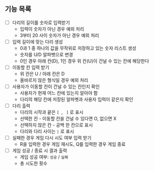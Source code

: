 ## 기능 목록
- [ ] 다리의 길이를 숫자로 입력받기
    - 입력이 숫자가 아닌 경우 예외 처리
    - 3부터 20 사이 숫자가 아닌 경우 예외 처리
- [ ] 입력 길이에 맞는 다리 생성
    - 0과 1 중 하나의 값을 무작위로 저장하고 있는 숫자 리스트 생성
    - 숫자를 U/D 알파벳으로 변경
    - 0인 경우 아래 칸(D), 1인 경우 위 칸(U)이 건널 수 있는 칸에 해당한다
- [ ] 이동할 칸 입력 받기
    - 위 칸은 U / 아래 칸은 D
    - 올바르지 않은 형식일 경우 예외 처리
- [ ] 사용자가 이동할 칸이 건널 수 있는 칸인지 확인
  - 사용자가 현재 어느 칸에 있는지 알아야 함
  - 다리의 해당 칸에 저장된 알파벳과 사용자 입력이 같은지 확인
- [ ] 다리 출력
  - 다리의 시작과 끝은 `[ `, ` ]` 로 표시
  - 선택한 칸 - 이동할 칸을 건널 수 있다면 O, 없으면 X 
  - 선택하지 않은 칸 - 공백 한 칸으로 표시
  - 다리와 다리 사이는 ` | ` 로 표시
- [ ] 실패한 경우 게임 다시 시도 여부 입력 받기
  - R을 입력한 경우 게임 재시도, Q를 입력한 경우 게임 종료
- [ ] 게임 성공 / 종료 시 결과 출력
  - 게임 성공 여부: `성공` / `실패`
  - 총 시도한 횟수